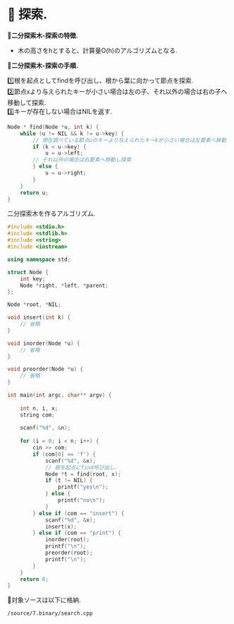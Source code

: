 
# :notebook: 探索.

:pushpin:**二分探索木-探索の特徴.**
- 木の高さをhとすると、計算量O(h)のアルゴリズムとなる.

:pushpin:**二分探索木-探索の手順.**

:one:根を起点としてfindを呼び出し、根から葉に向かって節点を探索.  
:two:節点xより与えられたキーが小さい場合は左の子、それ以外の場合は右の子へ移動して探索.  
:three:キーが存在しない場合はNILを返す.

```cpp
Node * find(Node *u, int k) {
    while (u != NIL && k != u->key) {
        // 現在調べている節点uのキーより与えられたキーkが小さい場合は左要素へ移動
        if (k < u->key) {
            u = u->left;
        // それ以外の場合は右要素へ移動し探索
        } else {
            u = u->right;
        }
    }
    return u;
}
```

二分探索木を作るアルゴリズム.

```cpp
#include <stdio.h>
#include <stdlib.h>
#include <string>
#include <iostream>

using namespace std;

struct Node {
    int key;
    Node *right, *left, *parent;
};

Node *root, *NIL;

void insert(int k) {
    // 省略
}

void inorder(Node *u) {
    // 省略
}

void preorder(Node *u) {
    // 省略
}

int main(int argc, char** argv) {
    
    int n, i, x;
    string com;
    
    scanf("%d", &n);
    
    for (i = 0; i < n; i++) {
        cin >> com;
        if (com[0] == 'f') {
            scanf("%d", &x);
            // 根を起点にfind呼び出し.
            Node *t = find(root, x);
            if (t != NIL) {
                printf("yes\n");
            } else {
                printf("no\n");
            }
        } else if (com == "insert") {
            scanf("%d", &x);
            insert(x);
        } else if (com == "print") {
            inorder(root);
            printf("\n");
            preorder(root);
            printf("\n");
        }
    }
    return 0;
}
```

:mag_right:対象ソースは以下に格納.
```
/source/7.binary/search.cpp
```